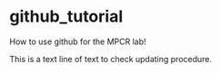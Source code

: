 # github_tutorial
How to use github for the MPCR lab!

This is a text line of text to check updating procedure.
